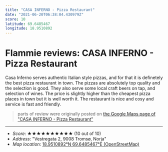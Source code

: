 ```yaml
---
title: "CASA INFERNO - Pizza Restaurant"
date: "2021-06-20T06:38:04.430979Z"
score: 10
latitude: 69.6485467
longitude: 18.9510892
---
```

# Flammie reviews: CASA INFERNO - Pizza Restaurant

Casa Inferno serves authentic Italian style pizzas, and for that it is
definetely the best pizza restaurant in town. The pizzas are absolutely
top quality and the selection is good. They also serve some local craft
beers on tap, and selection of wines. The price is slightly higher than
the cheapest pizza places in town but it is well worth it. The restaurant
is nice and cosy and service is fast and friendly.

> parts of review were originally posted on [the Google Maps page of
  "CASA INFERNO - Pizza Restaurant"](https://www.google.com/maps/place//data=!4m2!3m1!1s0x0:0x1dc8661e50159a04)
* * *
- *Score*: ★★★★★★★★★★ (10 out of 10)
- *Address*: "Vestregata 2, 9008 Tromsø, Norja"
- *Map location*: [18.9510892°N 69.6485467°E (OpenStreetMap)](https://www.openstreetmap.org/?mlat=69.6485467&mlon=18.9510892&zoom=12)
